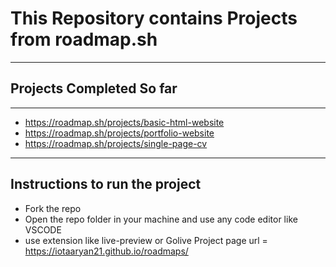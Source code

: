 # This Repository contains Projects from roadmap.sh
---
## Projects Completed So far
---
* https://roadmap.sh/projects/basic-html-website
* https://roadmap.sh/projects/portfolio-website
* https://roadmap.sh/projects/single-page-cv
---

## Instructions to run the project
  * Fork the repo
  * Open the repo folder in your machine and use any code editor like VSCODE
  * use extension like live-preview or Golive
Project page url = https://iotaaryan21.github.io/roadmaps/
